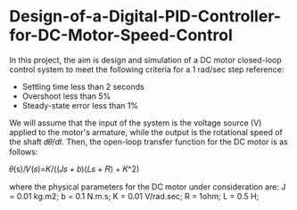 # Design-of-a-Digital-PID-Controller-for-DC-Motor-Speed-Control
In this project, the aim is design and simulation of a DC motor closed-loop control system to meet the following criteria for a 1 rad/sec step reference: 
- Settling time less than 2 seconds 
- Overshoot less than 5% 
- Steady-state error less than 1%

We will assume that the input of the system is the voltage source (V) applied to the motor's armature, while the output is the rotational speed of the shaft 𝑑𝜃/𝑑𝑡. Then, the open-loop transfer function for the DC motor is as follows:

𝜃(s)/𝑉(𝑠)=𝐾/((𝐽𝑠 + 𝑏)(𝐿𝑠 + 𝑅) + 𝐾^2)

where the physical parameters for the DC motor under consideration are:
J = 0.01 kg.m2; b = 0.1 N.m.s; K = 0.01 V/rad.sec; R = 1ohm; L = 0.5 H;